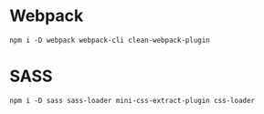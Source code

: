 # Webpack
```
npm i -D webpack webpack-cli clean-webpack-plugin
```

# SASS
```
npm i -D sass sass-loader mini-css-extract-plugin css-loader
```